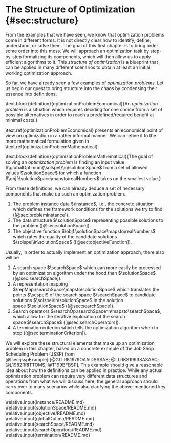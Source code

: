 # The Structure of Optimization {#sec:structure}

From the examples that we have seen, we know that optimization problems come in different forms.
It is not directly clear how to identify, define, understand, or solve them.
The goal of this first chapter is to bring order some order into this mess.
We will approach an optimization task by step-by-step formalizing its components, which will then allow us to apply efficient algorithms to it.
This *structure of optimization* is a blueprint that can be applied in many different scenarios to obtain at least an initial, working optimization approach.

So far, we have already seen a few examples of *optimization problems*.
Let us begin our quest to bring structure into the chaos by condensing their essence into definitions.

\text.block{definition}{optimizationProblemEconomical}{An *optimization problem* is a situation which requires deciding for one choice from a set of possible alternatives in order to reach a predefined/required benefit at minimal costs.}

\text.ref{optimizationProblemEconomical} presents an economical point of view on optimization in a rather informal manner.
We can refine it to the more mathematical formulation given in \text.ref{optimizationProblemMathematical}.

\text.block{definition}{optimizationProblemMathematical}{The goal of solving an *optimization problem* is finding an input value $\globalOptimum{\solspel}\in\solutionSpace$ from a set of allowed values&nbsp;$\solutionSpace$ for which a function $\objf:\solutionSpace\mapsto\realNumbers$ takes on the smallest value.}

From these definitions, we can already deduce a set of necessary components that make up such an optimization problem.

1. The problem instance data&nbsp;$\instance$, i.e., the concrete situation which defines the framework conditions for the solutions we try to find ([@sec:problemInstance]).
2. The data structure $\solutionSpace$ representing possible solutions to the problem ([@sec:solutionSpace]).
3. The objective function $\objf:\solutionSpace\mapsto\realNumbers$ which rates the quality of the candidate solutions $\solspel\in\solutionSpace$ ([@sec:objectiveFunction]).

Usually, in order to actually implement an optimization approach, there also will be

1. A search space&nbsp;$\searchSpace$ which can more easily be processed by an optimization algorithm under the hood than&nbsp;$\solutionSpace$ ([@sec:searchSpace]).
2. A representation mapping $\repMap:\searchSpace\mapsto\solutionSpace$ which translates the points&nbsp;$\sespel$ of the search space&nbsp;$\searchSpace$ to candidate solutions&nbsp;$\solspel\in\solutionSpace$ in the solution space&nbsp;$\solutionSpace$ ([@sec:searchSpace]).
3. Search operators&nbsp;$\searchOp:\searchSpace^n\mapsto\searchSpace$, which allow for the iterative exploration of the search space&nbsp;$\searchSpace$ ([@sec:searchOperators]).
4. A termination criterion which tells the optimization algorithm when to stop ([@sec:terminationCriterion]).

We will explore these structural elements that make up an optimization problem in this chapter, based on a concrete example of the Job Shop Scheduling Problem (JSSP) from [@sec:jsspExample]&nbsp;[@GLLRK1979OAAIDSASAS; @LLRKS1993SASAAC; @L1982RRITTOMS; @T199BFBSP].
This example should give a reasonable idea about how the definitions can be applied in practice.
While any actual optimization problem can require very different data structures and operations from what we will discuss here, the general approach should carry over to many scenarios while also clarifying the above-mentioned key components.

\relative.input{instance/README.md}
\relative.input{solutionSpace/README.md}
\relative.input{objective/README.md}
\relative.input{globalOptima/README.md}
\relative.input{searchSpace/README.md}
\relative.input{searchOperators/README.md}
\relative.input{termination/README.md}

